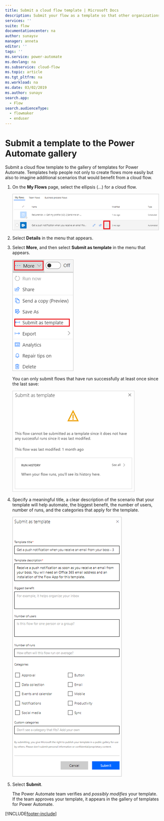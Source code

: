 ```yaml
---
title: Submit a cloud flow template | Microsoft Docs
description: Submit your flow as a template so that other organizations can find it in the template gallery and use the flow that you created.
services: ''
suite: flow
documentationcenter: na
author: sunaysv
manager: anneta
editor: ''
tags: ''
ms.service: power-automate
ms.devlang: na
ms.subservice: cloud-flow
ms.topic: article
ms.tgt_pltfrm: na
ms.workload: na
ms.date: 03/02/2019
ms.author: sunayv
search.app: 
  - Flow
search.audienceType: 
  - flowmaker
  - enduser
---
```

# Submit a template to the Power Automate gallery


Submit a cloud flow template to the gallery of templates for Power Automate. Templates help people not only to create flows more easily but also to imagine additional scenarios that would benefit from a cloud flow.

1. On the **My Flows** page, select the ellipsis (...) for a cloud flow.

    ![Ellipsis button.](./media/publish-a-template/ellipsis-button.png)
1. Select **Details** in the menu that appears.
1. Select **More**, and then select **Submit as template** in the menu that appears.

    ![Context menu.](./media/publish-a-template/context-menu.png)

   You can only submit flows that have run successfully at least once since the last save:

     ![Ellipsis button.](./media/publish-a-template/need-successful-run-warning.png)
1. Specify a meaningful title, a clear description of the scenario that your template will help automate, the biggest benefit, the number of users, number of runs, and the categories that apply for the template.

    ![Template options.](./media/publish-a-template/template-options.png)
1. Select **Submit**.

     The Power Automate team verifies and *possibly modifies* your template. If the team approves your template, it appears in the gallery of templates for Power Automate.


[!INCLUDE[footer-include](includes/footer-banner.md)]